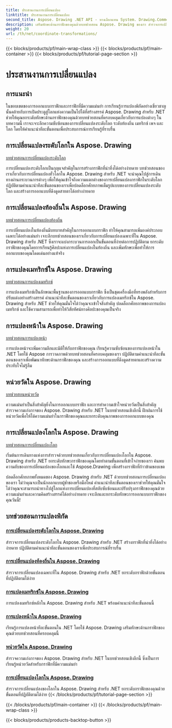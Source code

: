 ```yaml
---
title: ประสานงานการเปลี่ยนแปลง
linktitle: ประสานงานการเปลี่ยนแปลง
second_title: Aspose. Drawing .NET API - ทางเลือกแทน System. Drawing.Common
description: เสริมทักษะด้านกราฟิกของคุณด้วยบทช่วยสอน Aspose. Drawing ของเรา สำรวจการเปลี่ยนแปลงระดับโลก ระดับท้องถิ่น เมทริกซ์ เพจ และโลก การเรียนรู้กราฟิกที่แม่นยำใน .NET
weight: 20
url: /th/net/coordinate-transformations/
---
```


{{< blocks/products/pf/main-wrap-class >}}
{{< blocks/products/pf/main-container >}}
{{< blocks/products/pf/tutorial-page-section >}}

# ประสานงานการเปลี่ยนแปลง


## การแนะนำ

ในขอบเขตของการออกแบบกราฟิกและกราฟิกที่มีความแม่นยำ การเรียนรู้การแปลงพิกัดอย่างเชี่ยวชาญนั้นคล้ายกับการเปิดประตูสู่โลกแห่งความเป็นไปได้ที่สร้างสรรค์ Aspose. Drawing สำหรับ .NET ช่วยให้คุณยกระดับทักษะด้านกราฟิกของคุณด้วยบทช่วยสอนที่ครอบคลุมเกี่ยวกับการแปลงต่างๆ ในบทความนี้ เราจะเจาะลึกความซับซ้อนของการเปลี่ยนแปลงระดับโลก ระดับท้องถิ่น เมทริกซ์ เพจ และโลก โดยให้คำแนะนำทีละขั้นตอนเพื่อประสบการณ์การเรียนรู้ที่ราบรื่น

## การเปลี่ยนแปลงระดับโลกใน Aspose. Drawing
[บทช่วยสอนการเปลี่ยนแปลงระดับโลก](./global-transformation/)

การเปลี่ยนแปลงระดับโลกเป็นกุญแจสำคัญในการสร้างกราฟิกที่น่าทึ่งได้อย่างง่ายดาย บทช่วยสอนของเราเกี่ยวกับการเปลี่ยนแปลงทั่วโลกใน Aspose. Drawing สำหรับ .NET จะนำคุณไปสู่การเดินทางผ่านกระบวนการต่างๆ เพื่อให้คุณเข้าใจถึงความแตกต่างของการเปลี่ยนแปลงกราฟิกในระดับโลก ปฏิบัติตามคำแนะนำทีละขั้นตอนของเราเพื่อปลดล็อกศักยภาพเต็มรูปแบบของการเปลี่ยนแปลงระดับโลก และสร้างการออกแบบที่ดึงดูดสายตาได้อย่างง่ายดาย

## การเปลี่ยนแปลงท้องถิ่นใน Aspose. Drawing
[บทช่วยสอนการเปลี่ยนแปลงท้องถิ่น](./local-transformation/)

การเปลี่ยนแปลงในท้องถิ่นมีบทบาทสำคัญในการออกแบบกราฟิก ทำให้คุณสามารถเพิ่มองค์ประกอบเฉพาะได้อย่างแม่นยำ เจาะลึกบทช่วยสอนของเราเกี่ยวกับการเปลี่ยนแปลงเฉพาะที่ใน Aspose. Drawing สำหรับ .NET ซึ่งเราจะแบ่งกระบวนการออกเป็นขั้นตอนที่ง่ายต่อการปฏิบัติตาม ยกระดับกราฟิกของคุณโดยการเรียนรู้ศิลปะแห่งการเปลี่ยนแปลงในท้องถิ่น และเพิ่มทักษะเพื่อทำให้การออกแบบของคุณโดดเด่นอย่างแท้จริง

## การแปลงเมทริกซ์ใน Aspose. Drawing
[บทช่วยสอนการแปลงเมทริกซ์](./matrix-transformations/)

การแปลงเมทริกซ์เป็นลักษณะพื้นฐานของการออกแบบกราฟิก ซึ่งเป็นชุดเครื่องมือที่ทรงพลังสำหรับการปรับแต่งอย่างสร้างสรรค์ คำแนะนำทีละขั้นตอนของเราเกี่ยวกับการแปลงเมทริกซ์ใน Aspose. Drawing สำหรับ .NET ช่วยให้คุณมั่นใจได้ว่าคุณจะเข้าใจสิ่งสำคัญ ปลดล็อกศักยภาพของการแปลงเมทริกซ์ และใช้ความสามารถเพื่อทำให้วิสัยทัศน์ทางศิลปะของคุณเป็นจริง

## การแปลงหน้าใน Aspose. Drawing
[บทช่วยสอนการแปลงหน้า](./page-transformation/)

การแปลงหน้าจะเพิ่มความลึกและมิติให้กับกราฟิกของคุณ เรียนรู้ความซับซ้อนของการแปลงหน้าใน .NET โดยใช้ Aspose การวาดภาพด้วยบทช่วยสอนที่ครอบคลุมของเรา ปฏิบัติตามคำแนะนำทีละขั้นตอนของเราเพื่อพัฒนาทักษะด้านกราฟิกของคุณ และสร้างการออกแบบที่ดึงดูดสายตาและสร้างความประทับใจไม่รู้ลืม

## หน่วยวัดใน Aspose. Drawing
[บทช่วยสอนหน่วยวัด](./units-of-measure/)

ความแม่นยำเป็นสิ่งสำคัญยิ่งในการออกแบบกราฟิก และการทำความเข้าใจหน่วยวัดเป็นสิ่งสำคัญ สำรวจความเก่งกาจของ Aspose. Drawing สำหรับ .NET ในบทช่วยสอนเชิงลึกนี้ ฝึกฝนการใช้หน่วยวัดเพื่อให้ได้ความแม่นยำในกราฟิกของคุณและยกระดับคุณภาพของการออกแบบของคุณ

## การเปลี่ยนแปลงโลกใน Aspose. Drawing
[บทช่วยสอนการเปลี่ยนแปลงโลก](./world-transformation/)

เริ่มต้นการเดินทางแห่งการสำรวจด้วยบทช่วยสอนเกี่ยวกับการเปลี่ยนแปลงโลกใน Aspose. Drawing สำหรับ .NET ยกระดับทักษะกราฟิกของคุณโดยทำตามขั้นตอนที่เข้าใจง่ายของเรา ค้นพบความลับของการเปลี่ยนแปลงของโลกและใช้ Aspose.Drawing เพื่อสร้างกราฟิกที่ก้าวข้ามขอบเขต

ปลดล็อกศักยภาพทั้งหมดของ Aspose. Drawing สำหรับ .NET ด้วยบทช่วยสอนการเปลี่ยนแปลงของเรา ไม่ว่าคุณจะเป็นนักออกแบบผู้ช่ำชองหรือมือใหม่ คำแนะนำทีละขั้นตอนของเราช่วยให้คุณมั่นใจได้ว่าคุณจะสามารถนำทางไปสู่โลกแห่งการเปลี่ยนแปลงที่สลับซับซ้อนและปรับปรุงกราฟิกของคุณด้วยความแม่นยำและความคิดสร้างสรรค์ได้อย่างง่ายดาย เจาะลึกและยกระดับทักษะการออกแบบกราฟิกของคุณวันนี้!
## บทช่วยสอนการแปลงพิกัด
### [การเปลี่ยนแปลงระดับโลกใน Aspose. Drawing](./global-transformation/)
สำรวจการเปลี่ยนแปลงระดับโลกใน Aspose. Drawing สำหรับ .NET สร้างกราฟิกที่น่าทึ่งได้อย่างง่ายดาย ปฏิบัติตามคำแนะนำทีละขั้นตอนของเราเพื่อประสบการณ์ที่ราบรื่น
### [การเปลี่ยนแปลงท้องถิ่นใน Aspose. Drawing](./local-transformation/)
สำรวจการเปลี่ยนแปลงเฉพาะที่ใน Aspose. Drawing สำหรับ .NET ยกระดับกราฟิกด้วยขั้นตอนที่ปฏิบัติตามได้ง่าย
### [การแปลงเมทริกซ์ใน Aspose. Drawing](./matrix-transformations/)
การแปลงเมทริกซ์หลักใน Aspose. Drawing สำหรับ .NET พร้อมคำแนะนำทีละขั้นตอนนี้
### [การแปลงหน้าใน Aspose. Drawing](./page-transformation/)
เรียนรู้การแปลงหน้าทีละขั้นตอนใน .NET โดยใช้ Aspose. Drawing เสริมทักษะด้านกราฟิกของคุณด้วยบทช่วยสอนที่ครอบคลุมนี้
### [หน่วยวัดใน Aspose. Drawing](./units-of-measure/)
สำรวจความเก่งกาจของ Aspose. Drawing สำหรับ .NET ในบทช่วยสอนเชิงลึกนี้ ซึ่งเป็นการเรียนรู้หน่วยวัดสำหรับกราฟิกที่มีความแม่นยำ
### [การเปลี่ยนแปลงโลกใน Aspose. Drawing](./world-transformation/)
สำรวจการเปลี่ยนแปลงของโลกใน Aspose. Drawing สำหรับ .NET ยกระดับกราฟิกของคุณด้วยขั้นตอนที่ปฏิบัติตามได้ง่าย
{{< /blocks/products/pf/tutorial-page-section >}}

{{< /blocks/products/pf/main-container >}}
{{< /blocks/products/pf/main-wrap-class >}}

{{< blocks/products/products-backtop-button >}}
